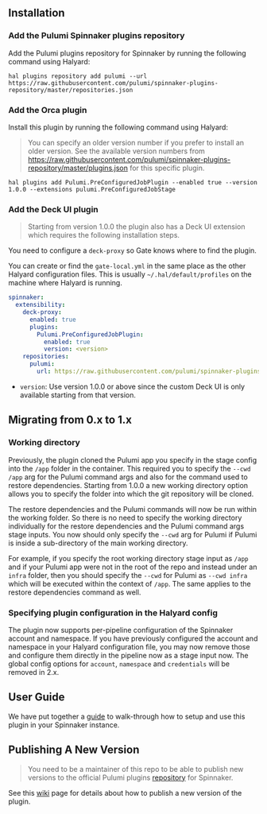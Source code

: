 ## Installation

### Add the Pulumi Spinnaker plugins repository

Add the Pulumi plugins repository for Spinnaker by running the following command using Halyard:

```
hal plugins repository add pulumi --url https://raw.githubusercontent.com/pulumi/spinnaker-plugins-repository/master/repositories.json
```

### Add the Orca plugin

Install this plugin by running the following command using Halyard:

> You can specify an older version number if you prefer to install an older version. See the available version numbers from https://raw.githubusercontent.com/pulumi/spinnaker-plugins-repository/master/plugins.json for this specific plugin.

```
hal plugins add Pulumi.PreConfiguredJobPlugin --enabled true --version 1.0.0 --extensions pulumi.PreConfiguredJobStage
```

### Add the Deck UI plugin

> Starting from version 1.0.0 the plugin also has a Deck UI extension which requires the following installation steps.

You need to configure a `deck-proxy` so Gate knows where to find the plugin.

You can create or find the `gate-local.yml` in the same place as the other Halyard configuration files. This is usually `~/.hal/default/profiles` on the machine where Halyard is running.

```yaml
spinnaker:
  extensibility:
    deck-proxy:
      enabled: true
      plugins:
        Pulumi.PreConfiguredJobPlugin:
          enabled: true
          version: <version>
    repositories:
      pulumi:
        url: https://raw.githubusercontent.com/pulumi/spinnaker-plugins-repository/master/repositories.json
```

* `version`: Use version 1.0.0 or above since the custom Deck UI is only available starting from that version.

## Migrating from 0.x to 1.x

### Working directory

Previously, the plugin cloned the Pulumi app you specify in the stage config into the `/app` folder in the container.
This required you to specify the `--cwd /app` arg for the Pulumi command args and also for the command used to restore
dependencies. Starting from 1.0.0 a new working directory option allows you to specify the folder into which the git
repository will be cloned. 
  
The restore dependencies and the Pulumi commands will now be run within the working folder. So there is no
need to specify the working directory individually for the restore dependencies and the Pulumi command args stage
inputs. You now should only specify the `--cwd` arg for Pulumi if Pulumi is inside a sub-directory of the main
working directory.

For example, if you specify the root working directory stage input as `/app` and if your Pulumi app
were not in the root of the repo and instead under an `infra` folder, then you should specify the `--cwd` for
Pulumi as `--cwd infra` which will be executed within the context of `/app`. The same applies to the restore dependencies
command as well.

### Specifying plugin configuration in the Halyard config

The plugin now supports per-pipeline configuration of the Spinnaker account and namespace. If you have previously
configured the account and namespace in your Halyard configuration file, you may now remove those and configure
them directly in the pipeline now as a stage input now. The global config options for `account`, `namespace` and
`credentials` will be removed in 2.x.

## User Guide

We have put together a [guide](https://www.pulumi.com/docs/guides/continuous-delivery/spinnaker/) to walk-through how to setup and use this plugin in your Spinnaker instance. 

## Publishing A New Version

> You need to be a maintainer of this repo to be able to publish new versions to the official Pulumi plugins [repository](https://github.com/pulumi/spinnaker-plugins-repository) for Spinnaker.

See this [wiki](https://github.com/pulumi/spinnaker-preconfigured-job-plugin/wiki/Publishing-a-new-release) page for details about how to publish a new version of the plugin.
